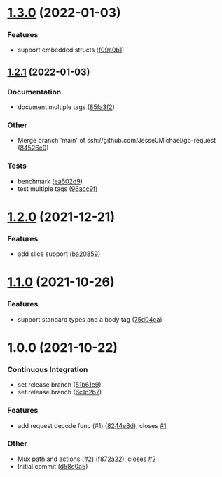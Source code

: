 # [1.3.0](https://github.com/Jesse0Michael/go-request/compare/v1.2.1...v1.3.0) (2022-01-03)

### Features

- support embedded structs ([f09a0b1](https://github.com/Jesse0Michael/go-request/commit/f09a0b1b20ae9285521ba263e2b92cb3f272c171))

## [1.2.1](https://github.com/Jesse0Michael/go-request/compare/v1.2.0...v1.2.1) (2022-01-03)

### Documentation

- document multiple tags ([85fa3f2](https://github.com/Jesse0Michael/go-request/commit/85fa3f252a104e27fb9a92b29e62c73558b309d9))

### Other

- Merge branch 'main' of ssh://github.com/Jesse0Michael/go-request ([84526e0](https://github.com/Jesse0Michael/go-request/commit/84526e0ef82952b57c4084760bf80a8f59928525))

### Tests

- benchmark ([ea602d9](https://github.com/Jesse0Michael/go-request/commit/ea602d919502868d98710924ad92a77d8533eee3))
- test multiple tags ([96acc9f](https://github.com/Jesse0Michael/go-request/commit/96acc9f797e2ad12e051a0f9c2217bb0437468d1))

# [1.2.0](https://github.com/Jesse0Michael/go-request/compare/v1.1.0...v1.2.0) (2021-12-21)

### Features

- add slice support ([ba20859](https://github.com/Jesse0Michael/go-request/commit/ba208593d162c5ebcd7da993e814a5004a203d8b))

# [1.1.0](https://github.com/Jesse0Michael/go-request/compare/v1.0.0...v1.1.0) (2021-10-26)

### Features

- support standard types and a body tag ([75d04ca](https://github.com/Jesse0Michael/go-request/commit/75d04cae7f6ce55ce3765ed4934e7d585361559b))

# 1.0.0 (2021-10-22)

### Continuous Integration

- set release branch ([51b61e9](https://github.com/Jesse0Michael/go-request/commit/51b61e90bc89c0defb2d7f479b42f8b2472bf95f))
- set release branch ([6c1c2b7](https://github.com/Jesse0Michael/go-request/commit/6c1c2b7995f3d72f5e9cac556be566095323e4ac))

### Features

- add request decode func (#1) ([8244e8d](https://github.com/Jesse0Michael/go-request/commit/8244e8d3bb430ebd081b01990a44060810f8e89b)), closes [#1](https://github.com/Jesse0Michael/go-request/issues/1)

### Other

- Mux path and actions (#2) ([f872a22](https://github.com/Jesse0Michael/go-request/commit/f872a222da9a902142c824138c1aaabf015c8f8f)), closes [#2](https://github.com/Jesse0Michael/go-request/issues/2)
- Initial commit ([d58c0a5](https://github.com/Jesse0Michael/go-request/commit/d58c0a52faae19cbe932ba6cbd36ffa452a16669))
